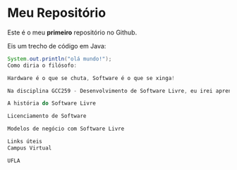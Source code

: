# Meu Repositório

Este é o meu **primeiro** repositório no Github.

Eis um trecho de código em Java:

```java
System.out.println("olá mundo!");
Como diria o filósofo:

Hardware é o que se chuta, Software é o que se xinga!

Na disciplina GCC259 - Desenvolvimento de Software Livre, eu irei aprender mais sobre:

A história do Software Livre

Licenciamento de Software

Modelos de negócio com Software Livre

Links úteis
Campus Virtual

UFLA
